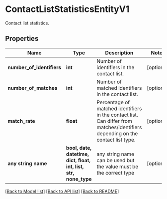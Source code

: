 # ContactListStatisticsEntityV1

Contact list statistics.

## Properties
Name | Type | Description | Notes
------------ | ------------- | ------------- | -------------
**number_of_identifiers** | **int** | Number of identifiers in the contact list. | [optional] 
**number_of_matches** | **int** | Number of matched identifiers in the contact list. | [optional] 
**match_rate** | **float** | Percentage of matched identifiers in the contact list.  Can differ from matches/identifiers depending on the contact list type. | [optional] 
**any string name** | **bool, date, datetime, dict, float, int, list, str, none_type** | any string name can be used but the value must be the correct type | [optional]

[[Back to Model list]](../README.md#documentation-for-models) [[Back to API list]](../README.md#documentation-for-api-endpoints) [[Back to README]](../README.md)


